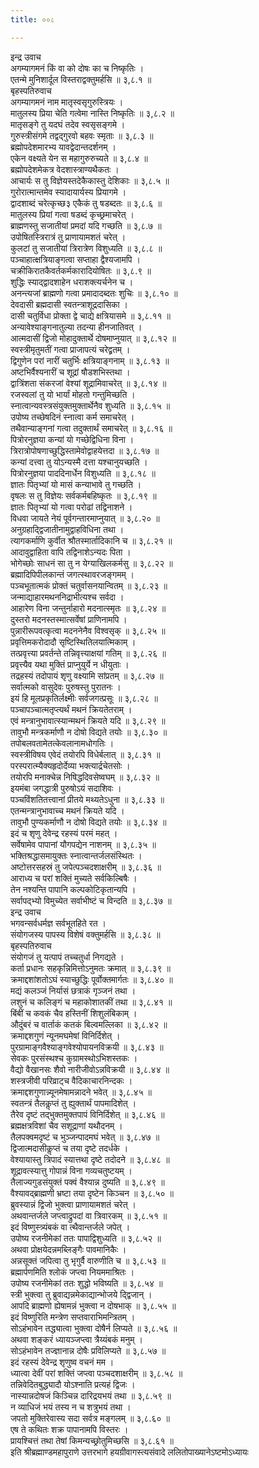 ```yaml
---
title: ००८

---
```

इन्द्र उवाच  
अगम्यागमनं किं वा को दोषः का च निष्कृतिः ।  
एतन्मे मुनिशार्दूल विस्तराद्वक्तुमर्हसि ॥ ३,८.१ ॥  
बृहस्पतिरुवाच  
अगम्यागमनं नाम मातृस्वसृगुरुस्त्रियः ।  
मातुलस्य प्रिया चेति गत्वेमा नास्ति निष्कृतिः ॥ ३,८.२ ॥  
मातृसङ्गे तु यदघं तदेव स्वसृसङ्गमे ।  
गुरुस्त्रीसंगमे तद्वद्गुरवो बहवः स्मृताः ॥ ३,८.३ ॥  
ब्रह्मोपदेशमारभ्य यावद्वेदान्तदर्शनम् ।  
एकेन वक्ष्यते येन स महागुरुरुच्यते ॥ ३,८.४ ॥  
ब्रह्मोपदेशमेकत्र वेदशास्त्राण्यथैकतः ।  
आचार्यः स तु विज्ञेयस्तदेकैकास्तु देशिकाः ॥ ३,८.५ ॥  
गुरोरात्मान्तमेव स्यादायार्यस्य प्रियागमे ।  
द्वादशाब्दं चरेत्कृच्छ३ एकैकं तु षडब्दतः ॥ ३,८.६ ॥  
मातुलस्य प्रियां गत्वा षडब्दं कृच्छ्रमाचरेत् ।  
ब्राह्मणस्तु सजातीयां प्रमदां यदि गच्छति ॥ ३,८.७ ॥  
उपोषितस्त्रिरात्रं तु प्राणायामशतं चरेत् ।  
कुलटां तु सजातीयां त्रिरात्रेण विशुध्यति ॥ ३,८.८ ॥  
पञ्चाहात्क्षत्रियाङ्गत्वा सप्ताहा द्वैश्यजामपि ।  
चक्रीकिरातकैवर्तकर्मकारादियोषितः ॥ ३,८.९ ॥  
शुद्धिः स्याद्द्वादशाहेन धराशक्त्यर्चनेन च ।  
अनन्त्यजां ब्राह्मणो गत्वा प्रमादादब्दतः शुचिः ॥ ३,८.१० ॥  
देवदासी ब्रह्मदासी स्वतन्त्राशूद्रदासिका ।  
दासी चतुर्विधा प्रोक्ता द्वे चाद्ये क्षत्रियासमे ॥ ३,८.११ ॥  
अन्यावेश्याङ्गनातुल्या तदन्या हीनजातिवत् ।  
आत्मदासीं द्विजो मोहादुक्तार्थे दोषमाप्नुयात् ॥ ३,८.१२ ॥  
स्वस्त्रीमृतुमतीं गत्वा प्राजापत्यं चरेद्व्रतम् ।  
द्विगुणेन परां नारीं चतुर्भिः क्षत्रियाङ्गनाम् ॥ ३,८.१३ ॥  
अष्टभिर्वैश्यनारीं च शूद्रां षौडशभिस्तथा ।  
द्वात्रिंशता संकरजां वेश्यां शूद्रामिवाचरेत् ॥ ३,८.१४ ॥  
रजस्वलां तु यो भार्यां मोहतो गन्तुमिच्छति ।  
स्नात्वान्यवस्त्रसंयुक्तमुक्तार्थेनैव शुध्यति ॥ ३,८.१५ ॥  
उपोष्य तच्छेषदिनं स्नात्वा कर्म समाचरेत् ।  
तथैवान्याङ्गनां गत्वा तदुक्तार्थं समाचरेत् ॥ ३,८.१६ ॥  
पित्रोरनुज्ञया कन्यां यो गच्छेद्विधिना विना ।  
त्रिरात्रोपोषणाच्छुद्धिस्तामेवोद्वाहयेत्तदा ॥ ३,८.१७ ॥  
कन्यां दत्त्वा तु योऽन्यस्मै दत्ता यश्चानुयच्छति ।  
पित्रोरनुज्ञया पाददिनार्धेन विशुध्यति ॥ ३,८.१८ ॥  
ज्ञातः पितृभ्यां यो मासं कन्याभावे तु गच्छति ।  
वृषलः स तु विज्ञेयः सर्वकर्मबहिष्कृतः ॥ ३,८.१९ ॥  
ज्ञातः पितृभ्यां यो गत्वा परोढां तद्विनाशने ।  
विधवा जायते नेयं पूर्वगन्तारमाप्नुयात् ॥ ३,८.२० ॥  
अनुग्रहाद्द्विजातीनामुद्वाहविधिना तथा ।  
त्यागकर्माणि कुर्वीत श्रौतस्मार्तादिकानि च ॥ ३,८.२१ ॥  
आदावुद्वाहिता वापि तद्विनाशेऽन्यदः पिता ।  
भोगेच्छोः साधनं सा तु न येग्याखिलकर्मसु ॥ ३,८.२२ ॥  
ब्रह्मादिपिपीलकान्तं जगत्स्थावरजङ्गमम् ।  
पञ्चभूतात्मकं प्रोक्तं चतुर्वासनयान्वितम् ॥ ३,८.२३ ॥  
जन्माद्याहारमथननिद्राभीत्यश्च सर्वदा ।  
आहारेण विना जन्तुर्नाहारो मदनात्स्मृतः ॥ ३,८.२४ ॥  
दुस्तरो मदनस्तस्मात्सर्वेषां प्राणिनामपि ।  
पुन्नारीरूपवत्कृत्वा मदननेनैव विश्वसृक् ॥ ३,८.२५ ॥  
प्रवृत्तिमकरोदादौ सृष्टिस्थितिलयात्मिकाम् ।  
तत्प्रवृत्त्या प्रवर्तन्ते तन्निवृत्त्याक्षयां गतिम् ॥ ३,८.२६ ॥  
प्रवृत्त्यैव यथा मुक्तिं प्राप्नुयुर्ये न धीयुताः ।  
तद्रहस्यं तदोपायं शृणु वक्ष्यामि सांप्रतम् ॥ ३,८.२७ ॥  
सर्वात्मको वासुदेवः पुरुषस्तु पुरातनः ।  
इयं हि मूलप्रकृतिर्लक्ष्मीः सर्वजगत्प्रसूः ॥ ३,८.२८ ॥  
पञ्चापञ्चात्मतृप्त्यर्थं मथनं क्रियतेतराम् ।  
एवं मन्त्रानुभावात्स्यान्मथनं क्रियते यदि ॥ ३,८.२९ ॥  
तावुभौ मन्त्रकर्माणौ न दोषो विद्यते तयोः ॥ ३,८.३० ॥  
तपोबलवतामेतत्केवलानामधोगतिः ।  
स्वस्त्रीविषय एवेदं तयोरपि विधेर्बलात् ॥ ३,८.३१ ॥  
परस्परात्म्यैक्यहृदोर्देव्या भक्त्यार्द्रचेतसोः ।  
तयोरपि मनाक्चेन्न निषिद्धदिवसेष्वघम् ॥ ३,८.३२ ॥  
इयमंबा जगद्धात्री पुरुषोऽयं सदाशिवः ।  
पञ्चविंशतितत्त्वानां प्रीतये मथ्यतेऽधुना ॥ ३,८.३३ ॥  
एतन्मन्त्रानुभावाच्च मथनं क्रियते यदि ।  
तावुभौ पुण्यकर्माणौ न दोषो विद्यते तयोः ॥ ३,८.३४ ॥  
इदं च शृणु देवेन्द्र रहस्यं परमं महत् ।  
सर्वेषामेव पापानां यौगपद्येन नाशनम् ॥ ३,८.३५ ॥  
भक्तिश्रद्धासमायुक्तः स्नात्वान्तर्जलसंस्थितः ।  
अष्टोत्तरसहस्रं तु जपेत्पञ्चदशाक्षरीम् ॥ ३,८.३६ ॥  
आराध्य च परां शक्तिं मुच्यते सर्वकिल्बिषैः ।  
तेन नश्यन्ति पापानि कल्पकोटिकृतान्यपि ।  
सर्वापद्भ्यो विमुच्येत सर्वाभीष्टं च विन्दति ॥ ३,८.३७ ॥  
इन्द्र उवाच  
भगवन्सर्वधर्मज्ञ सर्वभूतहिते रत ।  
संयोगजस्य पापस्य विशेषं वक्तुमर्हसि ॥ ३,८.३८ ॥  
बृहस्पतिरुवाच  
संयोगजं तु यत्पापं तच्चतुर्धा निगद्यते ।  
कर्ता प्रधानः सहकृन्निमित्तोऽनुमतः क्रमात् ॥ ३,८.३९ ॥  
क्रमाद्दशांशतोऽघं स्याच्छुद्धिः पूर्वोक्तमार्गतः ॥ ३,८.४० ॥  
मद्यं कलञ्जं निर्यासं छत्राकं गृञ्जनं तथा ।  
लशुनं च कलिङ्गं च महाकोशातकीं तथा ॥ ३,८.४१ ॥  
बिंबीं च कवकं चैव हस्तिनीं शिशुलंबिकाम् ।  
औदुंबरं च वार्ताकं कतकं बिल्वमल्लिका ॥ ३,८.४२ ॥  
क्रमाद्दशगुणं न्यूनमघमेषां विनिर्दिशेत् ।  
पुरग्रामाङ्गवैश्याङ्गवेश्योपायनविक्रयी ॥ ३,८.४३ ॥  
सेवकः पुरसंस्थश्च कुग्रामस्थोऽभिशस्तकः ।  
वैद्यो वैखानसः शैवो नारीजीवोऽन्नविक्रयी ॥ ३,८.४४ ॥  
शस्त्रजीवी परिव्राट्च वैदिकाचारनिन्दकः ।  
क्रमाद्दशगुणान्न्यूनमेषामन्नादने भवेत् ॥ ३,८.४५ ॥  
स्वतन्त्रं तैलकॢप्तं तु ह्युक्तार्थं पापमादिशेत् ।  
तैरेव दृष्टं तद्भुक्तमुक्तपापं विनिर्दिशेत् ॥ ३,८.४६ ॥  
ब्रह्मक्षत्रविशां चैव सशूद्राणां यथौदनम् ।  
तैलपक्वमदृष्टं च भुञ्जन्पादमघं भवेत् ॥ ३,८.४७ ॥  
द्विजात्मदासीकॢप्तं च तया दृष्टे तदर्धके ।  
वेश्यायास्तु त्रिपादं स्यात्तथा दृष्टे तदोदने ॥ ३,८.४८ ॥  
शूद्रावत्स्यात्तु गोपान्नं विना गव्यचतुष्टयम् ।  
तैलाज्यगुडसंयुक्तं पक्वं वैश्यान्न दुष्यति ॥ ३,८.४९ ॥  
वैश्यावद्ब्राह्मणी भ्रष्टा तया दृष्टेन किञ्चन ॥ ३,८.५० ॥  
ब्रुवस्यान्नं द्विजो भुक्त्वा प्राणायामशतं चरेत् ।  
अथवान्तर्जले जप्त्वाद्रुपदां वा त्रिवारकम् ॥ ३,८.५१ ॥  
इदं विष्णुस्त्र्यंबकं वा त्थैवान्तर्जले जपेत् ।  
उपोष्य रजनीमेकां ततः पापाद्विशुध्यति ॥ ३,८.५२ ॥  
अथवा प्रोक्षयेदन्नमब्लिङ्गैः पावमानिकैः ।  
अन्नसूक्तं जपित्वा तु भृगुर्वै वारुणीति च ॥ ३,८.५३ ॥  
ब्रह्मार्पणमिति श्लोकं जप्त्वा नियममाश्रितः ।  
उपोष्य रजनीमेकां ततः शुद्धो भविष्यति ॥ ३,८.५४ ॥  
स्त्री भुक्त्वा तु ब्रुवाद्यन्नमेकाद्यान्भोजये द्द्विजान् ।  
आपदि ब्राह्मणो ह्येषामन्नं भुक्त्वा न दोषभाक् ॥ ३,८.५५ ॥  
इदं विष्णुरिति मन्त्रेण सप्तवाराभिमन्त्रितम् ।  
सोऽहंभावेन तद्ध्यात्वा भुक्त्वा दोषैर्न लिप्यते ॥ ३,८.५६ ॥  
अथवा शङ्करं ध्यायञ्जप्त्वा त्रैय्यंबकं मनुम् ।  
सोऽहंभावेन तज्ज्ञानान्न दोषैः प्रविलिप्यते ॥ ३,८.५७ ॥  
इदं रहस्यं देवेन्द्र शृणुष्व वचनं मम ।  
ध्यात्वा देवीं परां शक्तिं जप्त्वा पञ्चदशाक्षरीम् ॥ ३,८.५८ ॥  
तन्निवेदितबुद्ध्यादौ योऽश्नाति प्रत्यहं द्विजः ।  
नास्यान्नदोषजं किञ्चिन्न दारिद्रयभयं तथा ॥ ३,८.५९ ॥  
न व्याधिजं भयं तस्य न च शत्रुभयं तथा ।  
जपतो मुक्तिरेवास्य सदा सर्वत्र मङ्गलम् ॥ ३,८.६० ॥  
एष ते कथितः शक्र पापानामपि विस्तरः ।  
प्रायश्चित्तं तथा तेषां किमन्यच्छ्रोतुमिच्छसि ॥ ३,८.६१ ॥  
इति श्रीब्रह्माण्डमहापुराणे उत्तरभागे हयग्रीवागस्त्यसंवादे ललितोपाख्यानेऽष्टमोऽध्यायः